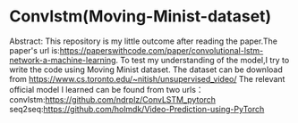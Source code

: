 # Convlstm(Moving-Minist-dataset)

Abstract:
This repository is my little  outcome after reading the paper.The paper's url is:https://paperswithcode.com/paper/convolutional-lstm-network-a-machine-learning. To test my understanding of the model,I try to write the code using Moving Minist dataset.
The dataset can be download from https://www.cs.toronto.edu/~nitish/unsupervised_video/
The relevant official model I learned can be found from two urls：
convlstm:https://github.com/ndrplz/ConvLSTM_pytorch
seq2seq:https://github.com/holmdk/Video-Prediction-using-PyTorch






